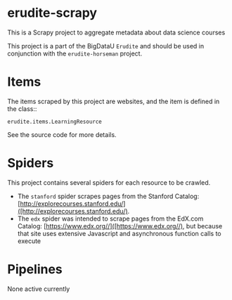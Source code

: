 # erudite-scrapy

This is a Scrapy project to aggregate metadata about data science courses

This project is a part of the BigDataU `Erudite` and should be used in conjunction with the `erudite-horseman` project. 

Items
=====

The items scraped by this project are websites, and the item is defined in the
class::

    erudite.items.LearningResource

See the source code for more details.

Spiders
=======

This project contains several spiders for each resource to be crawled. 

* The ``stanford`` spider scrapes pages from the Stanford Catalog: [http://explorecourses.stanford.edu/]([http://explorecourses.stanford.edu/).
* The ``edx`` spider was intended to scrape pages from the EdX.com Catalog: [https://www.edx.org//]([https://www.edx.org//), but because that site uses extensive Javascript and asynchronous function calls to execute

Pipelines
=========

None active currently